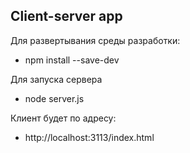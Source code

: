 ## Client-server app

Для развертывания среды разработки: 
- npm install --save-dev

Для запуска сервера 
- node server.js

Клиент будет по адресу:
- http://localhost:3113/index.html